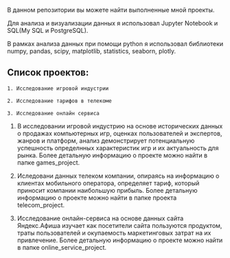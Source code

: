 В данном репозитории вы можете найти выполненные мной проекты.

Для анализа и визуализации данных я использовал Jupyter Notebook и SQL(My SQL и PostgreSQL).

В рамках анализа данных при помощи python я использовал библиотеки numpy, pandas, scipy, matplotlib, statistics, seaborn, plotly. 

## Список проектов:

```bash
1. Исследование игровой индустрии 

2. Исследование тарифов в телекоме

3. Исследование онлайн сервиса   
```

1. В исследовании игровой индустрию на основе исторических данных о продажах компьютерных игр, оценках пользователей и экспертов, жанров и платформ, анализ демонстрирует потенциальную успешность определнных характеристик игр и их актуальность для рынка. Более детальную информацию о проекте можно найти в папке games_project.

2. Иследовани данных телеком компании, опираясь на информацию о клиентах мобильного оператора, определяет тариф, который приносит компании наибольшую прибыль. Более детальную информацию о проекте можно найти в папке проекта telecom_project.

3. Исследование онлайн-сервиса на основе данных сайта Яндекс.Афиша изучает как посетители сайта пользуются продуктом, траты пользователей и окупаемость маркетинговых затрат на их привлечение. Более детальную информацию о проекте можно найти в папке online_service_project.


